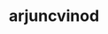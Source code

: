 ---
title: arjuncvinod
github: https://github.com/arjuncvinod
mode: dark
transition: 1s
score: 78.9
archetype:
- Cool Banner
- Badges | Tags | Icons
- Little Bit of Everything
- editor’s Choice
---